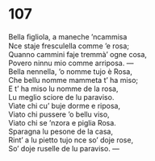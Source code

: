 # 107
  
Bella ﬁgliola, a maneche ’ncammisa  
Nce staje fresculella comme ’e rosa;  
Quanno cammini faje tremmà’ ogne cosa,  
Povero ninnu mio comme arriposa. —  
Bella nennella, ’o nomme tujo è Rosa,  
Che bellu nomme mammeta t’ ha miso;  
E t’ ha miso lu nomme de la rosa,  
Lu meglio sciore de lu paraviso.  
Vìate chi cu’ buje dorme e riposa,  
Viato chi pussere ’o bellu viso,  
Viato chi se ’nzora e piglia Rosa.  
Sparagna lu pesone de la casa,  
Rint’ a lu pietto tujo nce so’ doje rose,  
So’ doje ruselle de lu paraviso. —

